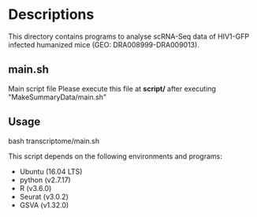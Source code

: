 # Descriptions

This directory contains programs to analyse scRNA-Seq data of HIV1-GFP infected humanized mice (GEO: DRA008999-DRA009013).

## main.sh
Main script file
Please execute this file at **script/** after executing "MakeSummaryData/main.sh"

## Usage
bash transcriptome/main.sh


This script depends on the following environments and programs:
* Ubuntu (16.04 LTS)
* python (v2.7.17)
* R (v3.6.0)
* Seurat (v3.0.2)
* GSVA (v1.32.0)


